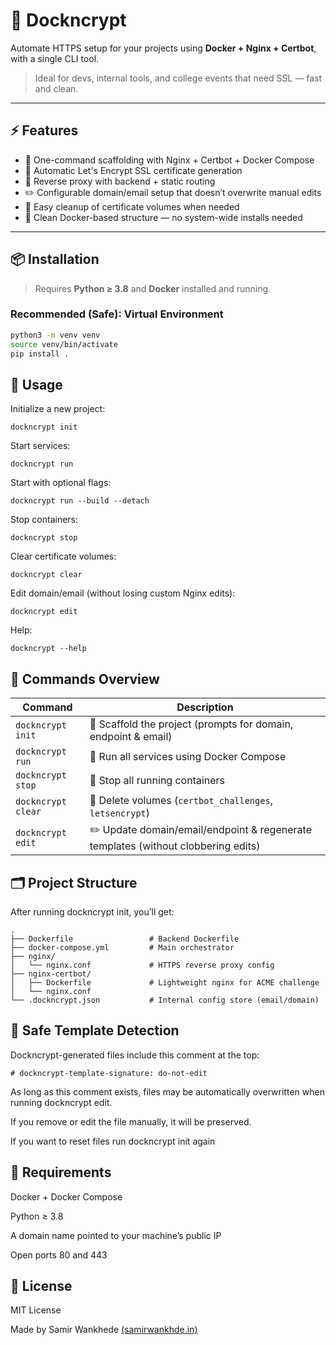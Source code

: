 # 🔐 Dockncrypt

Automate HTTPS setup for your projects using **Docker + Nginx + Certbot**, with a single CLI tool.

> Ideal for devs, internal tools, and college events that need SSL — fast and clean.

---

## ⚡ Features

- 🔧 One-command scaffolding with Nginx + Certbot + Docker Compose
- 🔐 Automatic Let's Encrypt SSL certificate generation
- 🧱 Reverse proxy with backend + static routing
- ✏️ Configurable domain/email setup that doesn’t overwrite manual edits
- 🧹 Easy cleanup of certificate volumes when needed
- 🐳 Clean Docker-based structure — no system-wide installs needed

---

## 📦 Installation

> Requires **Python ≥ 3.8** and **Docker** installed and running.

### Recommended (Safe): Virtual Environment

```bash
python3 -m venv venv
source venv/bin/activate
pip install .
```
## 🚀 Usage
Initialize a new project:
```
dockncrypt init
```
Start services:
```
dockncrypt run
```
Start with optional flags:
```
dockncrypt run --build --detach
```
Stop containers:
```
dockncrypt stop
```
Clear certificate volumes:
```
dockncrypt clear
```
Edit domain/email (without losing custom Nginx edits):
```
dockncrypt edit
```
Help:
```
dockncrypt --help
```
## 🧰 Commands Overview

| Command               | Description                                                                 |
|-----------------------|-----------------------------------------------------------------------------|
| `dockncrypt init`     | 🔧 Scaffold the project (prompts for domain, endpoint & email)                         |
| `dockncrypt run`      | 🚀 Run all services using Docker Compose                                     |
| `dockncrypt stop`     | 🧯 Stop all running containers                                                |
| `dockncrypt clear`    | 🧹 Delete volumes (`certbot_challenges`, `letsencrypt`)                      |
| `dockncrypt edit`     | ✏️  Update domain/email/endpoint & regenerate templates (without clobbering edits)    |

## 🗂 Project Structure
After running dockncrypt init, you’ll get:

```
.
├── Dockerfile                 # Backend Dockerfile
├── docker-compose.yml         # Main orchestrator
├── nginx/
│   └── nginx.conf             # HTTPS reverse proxy config
├── nginx-certbot/
│   ├── Dockerfile             # Lightweight nginx for ACME challenge
│   └── nginx.conf
└── .dockncrypt.json           # Internal config store (email/domain)
```

## 🔐 Safe Template Detection
Dockncrypt-generated files include this comment at the top:
```
# dockncrypt-template-signature: do-not-edit
```
As long as this comment exists, files may be automatically overwritten when running dockncrypt edit.

If you remove or edit the file manually, it will be preserved.

If you want to reset files run dockncrypt init again

## 🧠 Requirements
Docker + Docker Compose

Python ≥ 3.8

A domain name pointed to your machine’s public IP

Open ports 80 and 443

## 📝 License
MIT License

Made by Samir Wankhede
[(samirwankhde.in)](https://samirwankhede.in)


